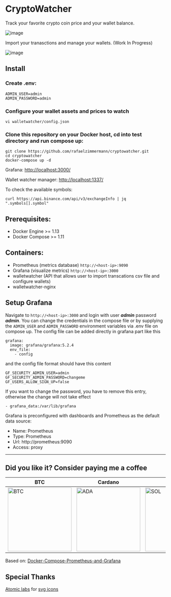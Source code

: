 CryptoWatcher
========

Track your favorite crypto coin price and your wallet balance.

![image](https://user-images.githubusercontent.com/2369982/132985763-1ed6920c-2a44-442b-bb9d-7373d82a4d2e.png)

Import your tranasctions and manage your wallets. (Work In Progress)

![image](https://user-images.githubusercontent.com/2369982/147010380-da48c3c2-55a4-4330-875c-bdef65d36e78.png)


## Install

### Create .env:
```
ADMIN_USER=admin  
ADMIN_PASSWORD=admin
```

### Configure your wallet assets and prices to watch

```
vi walletwatcher/config.json
```


### Clone this repository on your Docker host, cd into test directory and run compose up:

```
git clone https://github.com/rafaelzimmermann/cryptowatcher.git
cd cryptowatcher
docker-compose up -d
```

Grafana: 
[http://localhost:3000/](http://localhost:3000/d/WJea-ZI7k/crypto-price?orgId=1&from=now-3h&to=now)

Wallet watcher manager:
[http://localhost:1337/](http://localhost:1337/)


To check the available symbols:
```
curl https://api.binance.com/api/v3/exchangeInfo | jq ".symbols[].symbol"
```

## Prerequisites:

* Docker Engine >= 1.13
* Docker Compose >= 1.11

## Containers:

* Prometheus (metrics database) `http://<host-ip>:9090`
* Grafana (visualize metrics) `http://<host-ip>:3000`
* walletwatcher (API that allows user to import transcations csv file and configure wallets)
* walletwatcher-nginx 

## Setup Grafana

Navigate to `http://<host-ip>:3000` and login with user ***admin*** password ***admin***. You can change the credentials in the compose file or by supplying the `ADMIN_USER` and `ADMIN_PASSWORD` environment variables via .env file on compose up. The config file can be added directly in grafana part like this
```
grafana:
  image: grafana/grafana:5.2.4
  env_file:
    - config

```
and the config file format should have this content
```
GF_SECURITY_ADMIN_USER=admin
GF_SECURITY_ADMIN_PASSWORD=changeme
GF_USERS_ALLOW_SIGN_UP=false
```
If you want to change the password, you have to remove this entry, otherwise the change will not take effect
```
- grafana_data:/var/lib/grafana
```

Grafana is preconfigured with dashboards and Prometheus as the default data source:

* Name: Prometheus
* Type: Prometheus
* Url: http://prometheus:9090
* Access: proxy

------



## Did you like it? Consider paying me a coffee

| BTC             | Cardano         | Sol             |
| --------------- | --------------- | --------------- |
| <img src="https://user-images.githubusercontent.com/2369982/132985113-aff4d61f-b262-48e8-b998-0c3ae4fee834.png" alt="BTC" width="200"/> | <img src="https://user-images.githubusercontent.com/2369982/143719435-17815999-2df2-4015-a2f2-54a02618cf2a.png" alt="ADA" width="200"/> | <img src="https://user-images.githubusercontent.com/2369982/143735968-1dd9de18-9260-4c9c-9030-f09ea86c8160.png" alt="SOL" width="200"/> |

Based on: [Docker-Compose-Prometheus-and-Grafana](https://github.com/Einsteinish/Docker-Compose-Prometheus-and-Grafana)


## Special Thanks

[Atomic labs]('https://github.com/atomiclabs') for [svg icons](https://github.com/atomiclabs/cryptocurrency-icons/)
